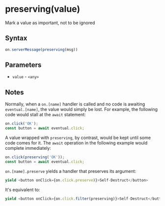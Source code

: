 # preserving(value)

Mark a value as important, not to be ignored

## Syntax

```js
on.serverMessage(preserving(msg))
```

## Parameters

* `value` - `<any>`

## Notes

Normally, when a `on.[name]` handler is called and no code is awaiting `eventual.[name]`, the value would simply
be lost. For example, the following code would stall at the `await` statement:

```js
on.click('OK');
const button = await eventual.click;
```

A value wrapped with `preserving`, by contrast, would be kept until some code comes for it. The `await` operation
in the following example would complete immediately:

```js
on.click(preserving('OK'));
const button = await eventual.click;
```

`on.[name].preserve` yields a handler that preserves its argument:

```js
yield <button onClick={on.click.preserve)}>Self-Destruct</button>
```

It's equivalent to:

```js
yield <button onClick={on.click.filter(preserving)}>Self-Destruct</button>
```
